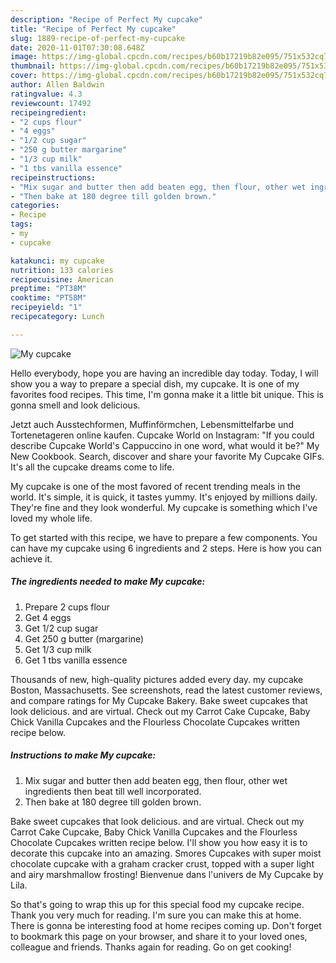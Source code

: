 ```yaml
---
description: "Recipe of Perfect My cupcake"
title: "Recipe of Perfect My cupcake"
slug: 1889-recipe-of-perfect-my-cupcake
date: 2020-11-01T07:30:08.648Z
image: https://img-global.cpcdn.com/recipes/b60b17219b82e095/751x532cq70/my-cupcake-recipe-main-photo.jpg
thumbnail: https://img-global.cpcdn.com/recipes/b60b17219b82e095/751x532cq70/my-cupcake-recipe-main-photo.jpg
cover: https://img-global.cpcdn.com/recipes/b60b17219b82e095/751x532cq70/my-cupcake-recipe-main-photo.jpg
author: Allen Baldwin
ratingvalue: 4.3
reviewcount: 17492
recipeingredient:
- "2 cups flour"
- "4 eggs"
- "1/2 cup sugar"
- "250 g butter margarine"
- "1/3 cup milk"
- "1 tbs vanilla essence"
recipeinstructions:
- "Mix sugar and butter then add beaten egg, then flour, other wet ingredients then beat till well incorporated."
- "Then bake at 180 degree till golden brown."
categories:
- Recipe
tags:
- my
- cupcake

katakunci: my cupcake 
nutrition: 133 calories
recipecuisine: American
preptime: "PT38M"
cooktime: "PT58M"
recipeyield: "1"
recipecategory: Lunch

---
```



![My cupcake](https://img-global.cpcdn.com/recipes/b60b17219b82e095/751x532cq70/my-cupcake-recipe-main-photo.jpg)

Hello everybody, hope you are having an incredible day today. Today, I will show you a way to prepare a special dish, my cupcake. It is one of my favorites food recipes. This time, I'm gonna make it a little bit unique. This is gonna smell and look delicious.

Jetzt auch Ausstechformen, Muffinförmchen, Lebensmittelfarbe und Tortenetageren online kaufen. Cupcake World on Instagram: &#34;If you could describe Cupcake World&#39;s Cappuccino in one word, what would it be?&#34; My New Cookbook. Search, discover and share your favorite My Cupcake GIFs. It&#39;s all the cupcake dreams come to life.

My cupcake is one of the most favored of recent trending meals in the world. It's simple, it is quick, it tastes yummy. It's enjoyed by millions daily. They're fine and they look wonderful. My cupcake is something which I've loved my whole life.


To get started with this recipe, we have to prepare a few components. You can have my cupcake using 6 ingredients and 2 steps. Here is how you can achieve it.

<!--inarticleads1-->

##### The ingredients needed to make My cupcake:

1. Prepare 2 cups flour
1. Get 4 eggs
1. Get 1/2 cup sugar
1. Get 250 g butter (margarine)
1. Get 1/3 cup milk
1. Get 1 tbs vanilla essence


Thousands of new, high-quality pictures added every day. my cupcake Boston, Massachusetts. See screenshots, read the latest customer reviews, and compare ratings for My Cupcake Bakery. Bake sweet cupcakes that look delicious. and are virtual. Check out my Carrot Cake Cupcake, Baby Chick Vanilla Cupcakes and the Flourless Chocolate Cupcakes written recipe below. 

<!--inarticleads2-->

##### Instructions to make My cupcake:

1. Mix sugar and butter then add beaten egg, then flour, other wet ingredients then beat till well incorporated.
1. Then bake at 180 degree till golden brown.


Bake sweet cupcakes that look delicious. and are virtual. Check out my Carrot Cake Cupcake, Baby Chick Vanilla Cupcakes and the Flourless Chocolate Cupcakes written recipe below. I&#39;ll show you how easy it is to decorate this cupcake into an amazing. Smores Cupcakes with super moist chocolate cupcake with a graham cracker crust, topped with a super light and airy marshmallow frosting! Bienvenue dans l&#39;univers de My Cupcake by Lila. 

So that's going to wrap this up for this special food my cupcake recipe. Thank you very much for reading. I'm sure you can make this at home. There is gonna be interesting food at home recipes coming up. Don't forget to bookmark this page on your browser, and share it to your loved ones, colleague and friends. Thanks again for reading. Go on get cooking!
